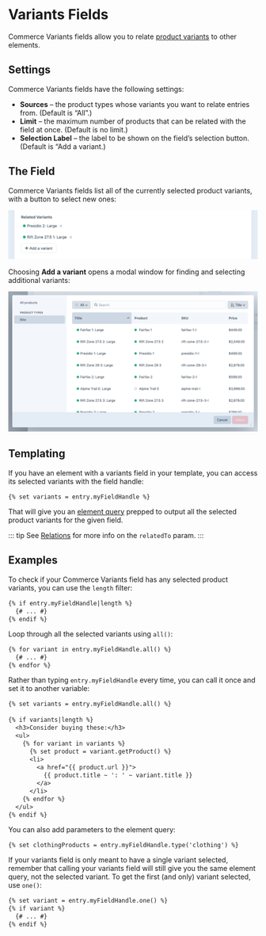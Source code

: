# Variants Fields

Commerce Variants fields allow you to relate [product variants](products-variants.md#variants) to other elements.

## Settings

Commerce Variants fields have the following settings:

- **Sources** – the product types whose variants you want to relate entries from. (Default is “All”.)
- **Limit** – the maximum number of products that can be related with the field at once. (Default is no limit.)
- **Selection Label** – the label to be shown on the field’s selection button. (Default is “Add a variant.)

## The Field

Commerce Variants fields list all of the currently selected product variants, with a button to select new ones:

<img src="./assets/variant-field-example.png" alt="Variants field">

Choosing **Add a variant** opens a modal window for finding and selecting additional variants:

<img src="./assets/variant-field-modal.png" alt="Variant selection modal">

## Templating

If you have an element with a variants field in your template, you can access its selected variants with the field handle:

```twig
{% set variants = entry.myFieldHandle %}
```

That will give you an [element query](/3.x/element-queries.md) prepped to output all the selected product variants for the given field.

::: tip
See [Relations](/3.x/relations.md) for more info on the `relatedTo` param.
:::

## Examples

To check if your Commerce Variants field has any selected product variants, you can use the `length` filter:

```twig
{% if entry.myFieldHandle|length %}
  {# ... #}
{% endif %}
```

Loop through all the selected variants using `all()`:

```twig
{% for variant in entry.myFieldHandle.all() %}
  {# ... #}
{% endfor %}
```

Rather than typing `entry.myFieldHandle` every time, you can call it once and set it to another variable:

```twig
{% set variants = entry.myFieldHandle.all() %}

{% if variants|length %}
  <h3>Consider buying these:</h3>
  <ul>
    {% for variant in variants %}
      {% set product = variant.getProduct() %}
      <li>
        <a href="{{ product.url }}">
          {{ product.title ~ ': ' ~ variant.title }}
        </a>
      </li>
    {% endfor %}
  </ul>
{% endif %}
```

You can also add parameters to the element query:

```twig
{% set clothingProducts = entry.myFieldHandle.type('clothing') %}
```

If your variants field is only meant to have a single variant selected, remember that calling your variants field will still give you the same element query, not the selected variant. To get the first (and only) variant selected, use `one()`:

```twig
{% set variant = entry.myFieldHandle.one() %}
{% if variant %}
  {# ... #}
{% endif %}
```
